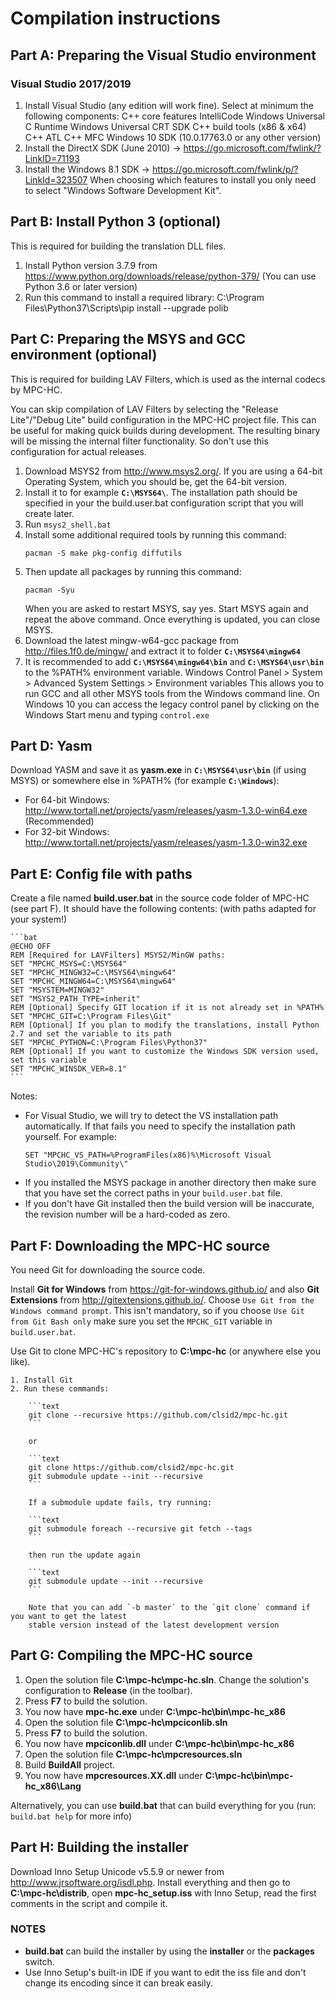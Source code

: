 # Compilation instructions

## Part A: Preparing the Visual Studio environment

### Visual Studio 2017/2019

1. Install Visual Studio (any edition will work fine). Select at minimum the following components:
    C++ core features
    IntelliCode
    Windows Universal C Runtime
    Windows Universal CRT SDK
    C++ build tools (x86 & x64)
    C++ ATL
    C++ MFC
    Windows 10 SDK (10.0.17763.0 or any other version)
2. Install the DirectX SDK (June 2010) → <https://go.microsoft.com/fwlink/?LinkID=71193>
3. Install the Windows 8.1 SDK → <https://go.microsoft.com/fwlink/p/?LinkId=323507>
    When choosing which features to install you only need to select "Windows Software Development Kit".


## Part B: Install Python 3 (optional)

This is required for building the translation DLL files.

1. Install Python version 3.7.9 from <https://www.python.org/downloads/release/python-379/> (You can use Python 3.6 or later version)
2. Run this command to install a required library:
    C:\Program Files\Python37\Scripts\pip install --upgrade polib


## Part C: Preparing the MSYS and GCC environment (optional)

This is required for building LAV Filters, which is used as the internal codecs by MPC-HC.

You can skip compilation of LAV Filters by selecting the "Release Lite"/"Debug Lite" build configuration
in the MPC-HC project file. This can be useful for making quick builds during development. The resulting
binary will be missing the internal filter functionality. So don't use this configuration for actual
releases.

1. Download MSYS2 from <http://www.msys2.org/>.
   If you are using a 64-bit Operating System, which you should be, get the 64-bit version.
2. Install it to for example **`C:\MSYS64\`**. The installation path should be specified in your the build.user.bat configuration script that you will create later.
3. Run `msys2_shell.bat`
4. Install some additional required tools by running this command:
   ```text
   pacman -S make pkg-config diffutils
   ```
5. Then update all packages by running this command:
   ```text
   pacman -Syu
   ```
   When you are asked to restart MSYS, say yes. Start MSYS again and repeat the above command. Once everything is updated, you can close MSYS.
6. Download the latest mingw-w64-gcc package from <http://files.1f0.de/mingw/> and extract it to folder **`C:\MSYS64\mingw64`**
7. It is recommended to add **`C:\MSYS64\mingw64\bin`** and **`C:\MSYS64\usr\bin`** to the %PATH% environment variable.
   Windows Control Panel > System > Advanced System Settings > Environment variables
   This allows you to run GCC and all other MSYS tools from the Windows command line.
   On Windows 10 you can access the legacy control panel by clicking on the Windows Start menu and typing `control.exe`


## Part D: Yasm

Download YASM and save it as **yasm.exe** in **`C:\MSYS64\usr\bin`** (if using MSYS) or somewhere else in %PATH% (for example **`C:\Windows`**):
   * For 64-bit Windows: <http://www.tortall.net/projects/yasm/releases/yasm-1.3.0-win64.exe> (Recommended)
   * For 32-bit Windows: <http://www.tortall.net/projects/yasm/releases/yasm-1.3.0-win32.exe>


## Part E: Config file with paths

Create a file named **build.user.bat** in the source code folder of MPC-HC (see part F). It should have the following contents: (with paths adapted for your system!)

    ```bat
    @ECHO OFF
    REM [Required for LAVFilters] MSYS2/MinGW paths:
    SET "MPCHC_MSYS=C:\MSYS64"
    SET "MPCHC_MINGW32=C:\MSYS64\mingw64"
    SET "MPCHC_MINGW64=C:\MSYS64\mingw64"
    SET "MSYSTEM=MINGW32"
    SET "MSYS2_PATH_TYPE=inherit"
    REM [Optional] Specify GIT location if it is not already set in %PATH%
    SET "MPCHC_GIT=C:\Program Files\Git"
    REM [Optional] If you plan to modify the translations, install Python 2.7 and set the variable to its path
    SET "MPCHC_PYTHON=C:\Program Files\Python37"
    REM [Optional] If you want to customize the Windows SDK version used, set this variable
    SET "MPCHC_WINSDK_VER=8.1"
    ```

Notes:

* For Visual Studio, we will try to detect the VS installation path automatically. If that fails you need to specify the installation path yourself. For example:
  ```
  SET "MPCHC_VS_PATH=%ProgramFiles(x86)%\Microsoft Visual Studio\2019\Community\"
  ```
* If you installed the MSYS package in another directory then make sure that you have set the correct paths in your `build.user.bat` file.
* If you don't have Git installed then the build version will be inaccurate, the revision number will be a hard-coded as zero.


## Part F: Downloading the MPC-HC source

You need Git for downloading the source code.

Install **Git for Windows** from <https://git-for-windows.github.io/> and also **Git Extensions** from <http://gitextensions.github.io/>.
Choose `Use Git from the Windows command prompt`. This isn't mandatory, so if you choose
`Use Git from Git Bash only` make sure you set the `MPCHC_GIT` variable in `build.user.bat`.

Use Git to clone MPC-HC's repository to **C:\mpc-hc** (or anywhere else you like).

    1. Install Git
    2. Run these commands:

        ```text
        git clone --recursive https://github.com/clsid2/mpc-hc.git
        ```

        or

        ```text
        git clone https://github.com/clsid2/mpc-hc.git
        git submodule update --init --recursive
        ```

        If a submodule update fails, try running:

        ```text
        git submodule foreach --recursive git fetch --tags
        ```

        then run the update again

        ```text
        git submodule update --init --recursive
        ```

        Note that you can add `-b master` to the `git clone` command if you want to get the latest
        stable version instead of the latest development version
        
## Part G: Compiling the MPC-HC source

1. Open the solution file **C:\mpc-hc\mpc-hc.sln**.
   Change the solution's configuration to **Release** (in the toolbar).
2. Press **F7** to build the solution.
3. You now have **mpc-hc.exe** under **C:\mpc-hc\bin\mpc-hc_x86**
4. Open the solution file **C:\mpc-hc\mpciconlib.sln**
5. Press **F7** to build the solution.
6. You now have **mpciconlib.dll** under **C:\mpc-hc\bin\mpc-hc_x86**
7. Open the solution file **C:\mpc-hc\mpcresources.sln**
8. Build **BuildAll** project.
9. You now have **mpcresources.XX.dll** under **C:\mpc-hc\bin\mpc-hc_x86\Lang**

Alternatively, you can use **build.bat** that can build everything for you (run: `build.bat help` for more info)


## Part H: Building the installer

Download Inno Setup Unicode v5.5.9 or newer from <http://www.jrsoftware.org/isdl.php>.
Install everything and then go to **C:\mpc-hc\distrib**, open **mpc-hc_setup.iss** with Inno Setup,
read the first comments in the script and compile it.

### NOTES

* **build.bat** can build the installer by using the **installer** or the **packages** switch.
* Use Inno Setup's built-in IDE if you want to edit the iss file and don't change its encoding since it can break easily.
